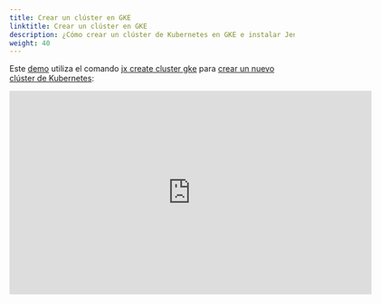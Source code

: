 ```yaml
---
title: Crear un clúster en GKE
linktitle: Crear un clúster en GKE
description: ¿Cómo crear un clúster de Kubernetes en GKE e instalar Jenkins X?
weight: 40
---
```


Este [demo](https://www.youtube.com/watch?v=r8-J9Qg-p9U) utiliza el comando [jx create cluster gke](/commands/jx_create_cluster_gke) para [crear un nuevo clúster de Kubernetes](/docs/getting-started/setup/create-cluster/):

<iframe width="640" height="360" src="https://www.youtube.com/embed/r8-J9Qg-p9U" frameborder="0" allow="autoplay; encrypted-media" allowfullscreen></iframe>
